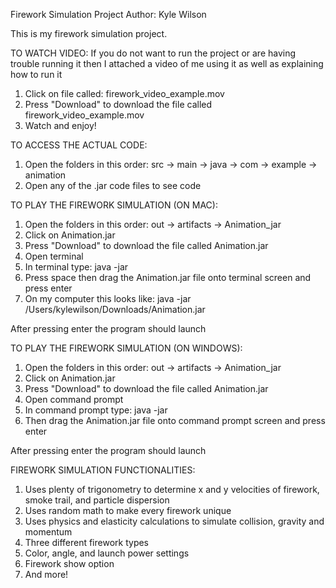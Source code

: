 Firework Simulation Project
Author: Kyle Wilson

This is my firework simulation project.



TO WATCH VIDEO: 
 If you do not want to run the project or are having trouble running it then I attached a video of me using it as well as explaining how to run it
1. Click on file called: firework_video_example.mov
2. Press "Download" to download the file called firework_video_example.mov
3. Watch and enjoy!



TO ACCESS THE ACTUAL CODE:
1. Open the folders in this order: src -> main -> java -> com -> example -> animation
2. Open any of the .jar code files to see code



TO PLAY THE FIREWORK SIMULATION (ON MAC):
1. Open the folders in this order: out -> artifacts -> Animation_jar
2. Click on Animation.jar
3. Press "Download" to download the file called Animation.jar
4. Open terminal
5. In terminal type: java -jar
6. Press space then drag the Animation.jar file onto terminal screen and press enter
7. On my computer this looks like: java -jar /Users/kylewilson/Downloads/Animation.jar

After pressing enter the program should launch



TO PLAY THE FIREWORK SIMULATION (ON WINDOWS):
1. Open the folders in this order: out -> artifacts -> Animation_jar
2. Click on Animation.jar
3. Press "Download" to download the file called Animation.jar
4. Open command prompt
5. In command prompt type: java -jar
6. Then drag the Animation.jar file onto command prompt screen and press enter

After pressing enter the program should launch


 
FIREWORK SIMULATION FUNCTIONALITIES:
1. Uses plenty of trigonometry to determine x and y velocities of firework, smoke trail, and particle dispersion
2. Uses random math to make every firework unique
3. Uses physics and elasticity calculations to simulate collision, gravity and momentum
4. Three different firework types
5. Color, angle, and launch power settings
6. Firework show option
7. And more!


